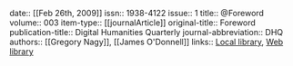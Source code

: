 date:: [[Feb 26th, 2009]]
issn:: 1938-4122
issue:: 1
title:: @Foreword
volume:: 003
item-type:: [[journalArticle]]
original-title:: Foreword
publication-title:: Digital Humanities Quarterly
journal-abbreviation:: DHQ
authors:: [[Gregory Nagy]], [[James O'Donnell]]
links:: [Local library](zotero://select/groups/2386895/items/UT5Y4P45), [Web library](https://www.zotero.org/groups/2386895/items/UT5Y4P45)

